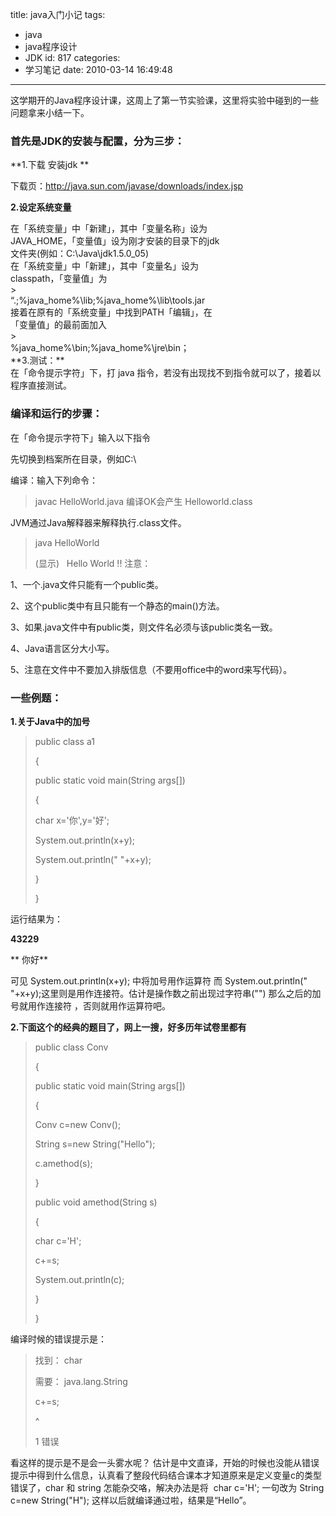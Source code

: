 title: java入门小记
tags:
  - java
  - java程序设计
  - JDK
id: 817
categories:
  - 学习笔记
date: 2010-03-14 16:49:48
---

这学期开的Java程序设计课，这周上了第一节实验课，这里将实验中碰到的一些问题拿来小结一下。

### 首先是JDK的安装与配置，分为三步：

**1.下载 安装jdk **

下载页：http://java.sun.com/javase/downloads/index.jsp

**2.设定系统变量**
<div id="_mcePaste">在「系统变量」中「新建」，其中「变量名称」设为</div>
<div id="_mcePaste">JAVA_HOME，「变量值」设为刚才安装的目录下的jdk</div>
<div id="_mcePaste">文件夹(例如：C:\Java\jdk1.5.0_05)</div>
<div id="_mcePaste">在「系统变量」中「新建」，其中「变量名」设为</div>
<div id="_mcePaste">classpath，「变量值」为<!--more--></div>
> <div id="_mcePaste">“.;%java_home%\lib;%java_home%\lib\tools.jar</div>
<div id="_mcePaste">接着在原有的「系统变量」中找到PATH「编辑」，在</div>
<div id="_mcePaste">「变量值」的最前面加入</div>
> <div id="_mcePaste">%java_home%\bin;%java_home%\jre\bin；</div>
<div>**3.测试：**</div>
<div>在「命令提示字符」下，打 java 指令，若没有出现找不到指令就可以了，接着以程序直接测试。</div>
<div></div>

### 编译和运行的步骤：

在「命令提示字符下」输入以下指令

先切换到档案所在目录，例如C:\

编译：输入下列命令：
> javac HelloWorld.java
编译OK会产生 Helloworld.class

JVM通过Java解释器来解释执行.class文件。
> java HelloWorld
> 
> (显示)   Hello World !!
注意：

1、一个.java文件只能有一个public类。

2、这个public类中有且只能有一个静态的main()方法。

3、如果.java文件中有public类，则文件名必须与该public类名一致。

4、Java语言区分大小写。

5、注意在文件中不要加入排版信息（不要用office中的word来写代码）。

### 一些例题：

**1.关于Java中的加号**

<span style="font-family: Arial, Helvetica, sans-serif, SimSun; line-height: 22px; font-size: 14px;"> </span>

> public class a1
> 
> {
> 
> public static void main(String args[])
> 
> {
> 
> char x='你',y='好';
> 
> System.out.println(x+y);
> 
> System.out.println(" "+x+y);
> 
> }
> 
> }

运行结果为：

**43229**

** 你好**

可见 System.out.println(x+y); 中将加号用作运算符 而 System.out.println(" "+x+y);这里则是用作连接符。估计是操作数之前出现过字符串("") 那么之后的加号就用作连接符 ，否则就用作运算符吧。

**2.下面这个的经典的题目了，网上一搜，好多历年试卷里都有**

> public class Conv
> 
> {
> 
> public static void main(String args[])
> 
> {
> 
> Conv c=new Conv();
> 
> String s=new String("Hello");
> 
> c.amethod(s);
> 
> }
> 
> public void amethod(String s)
> 
> {
> 
> char c='H';
> 
> c+=s;
> 
> System.out.println(c);
> 
> }
> 
> }

编译时候的错误提示是：

> 找到： char
> 
> 需要： java.lang.String
> 
> c+=s;
> 
> ^
> 
> 1 错误

看这样的提示是不是会一头雾水呢？ 估计是中文直译，开始的时候也没能从错误提示中得到什么信息，认真看了整段代码结合课本才知道原来是定义变量c的类型错误了，char 和 string 怎能杂交咯，解决办法是将  char c='H'; 一句改为 String c=new String("H"); 这样以后就编译通过啦，结果是“Hello”。